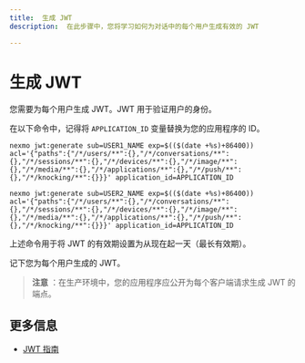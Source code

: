 ```yaml
---
title:  生成 JWT
description:  在此步骤中，您将学习如何为对话中的每个用户生成有效的 JWT

---
```


生成 JWT
======

您需要为每个用户生成 JWT。JWT 用于验证用户的身份。

在以下命令中，记得将 `APPLICATION_ID` 变量替换为您的应用程序的 ID。

```shell
nexmo jwt:generate sub=USER1_NAME exp=$(($(date +%s)+86400)) acl='{"paths":{"/*/users/**":{},"/*/conversations/**":{},"/*/sessions/**":{},"/*/devices/**":{},"/*/image/**":{},"/*/media/**":{},"/*/applications/**":{},"/*/push/**":{},"/*/knocking/**":{}}}' application_id=APPLICATION_ID

nexmo jwt:generate sub=USER2_NAME exp=$(($(date +%s)+86400)) acl='{"paths":{"/*/users/**":{},"/*/conversations/**":{},"/*/sessions/**":{},"/*/devices/**":{},"/*/image/**":{},"/*/media/**":{},"/*/applications/**":{},"/*/push/**":{},"/*/knocking/**":{}}}' application_id=APPLICATION_ID
```

上述命令用于将 JWT 的有效期设置为从现在起一天（最长有效期）。

记下您为每个用户生成的 JWT。

> **注意** ：在生产环境中，您的应用程序应公开为每个客户端请求生成 JWT 的端点。

更多信息
----

* [JWT 指南](/concepts/guides/authentication#json-web-tokens-jwt)

